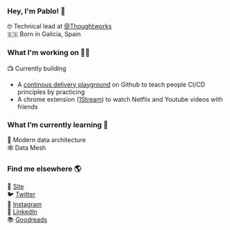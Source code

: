 <!--
**portovep/portovep** is a ✨ _special_ ✨ repository because its `README.md` (this file) appears on your GitHub profile.

Here are some ideas to get you started:

- 🔭 I’m currently working on ...
- 🌱 I’m currently learning ...
- 👯 I’m looking to collaborate on ...
- 🤔 I’m looking for help with ...
- 💬 Ask me about ...
- 📫 How to reach me: ...
- 😄 Pronouns: ...
- ⚡ Fun fact: ...
-->

### Hey, I'm Pablo! 👋

🤓 Technical lead at [@Thoughtworks](https://thoughtworks.com) <br>
🇪🇸 Born in Galicia, Spain

### What I'm working on 👨‍💻

📺 Currently building 
- A [continous delivery playground](https://github.com/portovep/continuous-delivery-playground) on Github to teach people CI/CD principles by practicing
- A chrome extension ([1Stream](https://github.com/portovep/1stream)) to watch Netflix and Youtube videos with friends <br>



### What I’m currently learning 🌱

💾 Modern data architecture <br>
🕸️ Data Mesh


### Find me elsewhere 🌎

🚀 [Site](https://pabloporto.me) <br>
🐦 [Twitter](https://twitter.com/portovep) <br>
📸 [Instagram](https://instagram.com/porto.vga) <br>
💼 [LinkedIn](https://www.linkedin.com/in/pabloportoveloso/) <br>
📚 [Goodreads](https://www.goodreads.com/portovep) <br>
